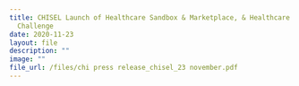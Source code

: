 ```yaml
---
title: CHISEL Launch of Healthcare Sandbox & Marketplace, & Healthcare InnoMatch
  Challenge
date: 2020-11-23
layout: file
description: ""
image: ""
file_url: /files/chi press release_chisel_23 november.pdf
---
```

